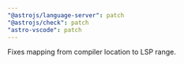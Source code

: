 ```yaml
---
"@astrojs/language-server": patch
"@astrojs/check": patch
"astro-vscode": patch
---
```


Fixes mapping from compiler location to LSP range.
